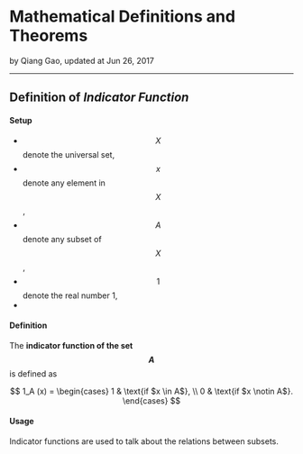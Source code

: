 # Mathematical Definitions and Theorems

by Qiang Gao, updated at Jun 26, 2017

---

## Definition of _Indicator Function_

#### Setup

- $$X$$ denote the universal set,
- $$x$$ denote any element in $$X$$,
- $$A$$ denote any subset of $$X$$,
- $$1$$ denote the real number 1,
- 

#### Definition

The **indicator function of the set $$A$$** is defined as

$$
1_A (x) = 
\begin{cases}
1 & \text{if $x \in A$},
\\
0 & \text{if $x \notin A$}.
\end{cases}
$$

#### Usage

Indicator functions are used to talk about the relations between subsets.